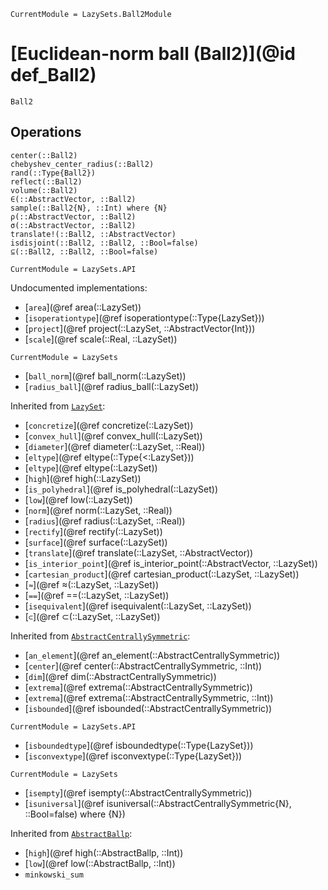 ```@meta
CurrentModule = LazySets.Ball2Module
```

# [Euclidean-norm ball (Ball2)](@id def_Ball2)

```@docs
Ball2
```

## Operations

```@docs
center(::Ball2)
chebyshev_center_radius(::Ball2)
rand(::Type{Ball2})
reflect(::Ball2)
volume(::Ball2)
∈(::AbstractVector, ::Ball2)
sample(::Ball2{N}, ::Int) where {N}
ρ(::AbstractVector, ::Ball2)
σ(::AbstractVector, ::Ball2)
translate!(::Ball2, ::AbstractVector)
isdisjoint(::Ball2, ::Ball2, ::Bool=false)
⊆(::Ball2, ::Ball2, ::Bool=false)
```

```@meta
CurrentModule = LazySets.API
```

Undocumented implementations:
* [`area`](@ref area(::LazySet))
* [`isoperationtype`](@ref isoperationtype(::Type{LazySet}))
* [`project`](@ref project(::LazySet, ::AbstractVector{Int}))
* [`scale`](@ref scale(::Real, ::LazySet))
```@meta
CurrentModule = LazySets
```
* [`ball_norm`](@ref ball_norm(::LazySet))
* [`radius_ball`](@ref radius_ball(::LazySet))

Inherited from [`LazySet`](@ref):
* [`concretize`](@ref concretize(::LazySet))
* [`convex_hull`](@ref convex_hull(::LazySet))
* [`diameter`](@ref diameter(::LazySet, ::Real))
* [`eltype`](@ref eltype(::Type{<:LazySet}))
* [`eltype`](@ref eltype(::LazySet))
* [`high`](@ref high(::LazySet))
* [`is_polyhedral`](@ref is_polyhedral(::LazySet))
* [`low`](@ref low(::LazySet))
* [`norm`](@ref norm(::LazySet, ::Real))
* [`radius`](@ref radius(::LazySet, ::Real))
* [`rectify`](@ref rectify(::LazySet))
* [`surface`](@ref surface(::LazySet))
* [`translate`](@ref translate(::LazySet, ::AbstractVector))
* [`is_interior_point`](@ref is_interior_point(::AbstractVector, ::LazySet))
* [`cartesian_product`](@ref cartesian_product(::LazySet, ::LazySet))
* [`≈`](@ref ≈(::LazySet, ::LazySet))
* [`==`](@ref ==(::LazySet, ::LazySet))
* [`isequivalent`](@ref isequivalent(::LazySet, ::LazySet))
* [`⊂`](@ref ⊂(::LazySet, ::LazySet))

Inherited from [`AbstractCentrallySymmetric`](@ref):
* [`an_element`](@ref an_element(::AbstractCentrallySymmetric))
* [`center`](@ref center(::AbstractCentrallySymmetric, ::Int))
* [`dim`](@ref dim(::AbstractCentrallySymmetric))
* [`extrema`](@ref extrema(::AbstractCentrallySymmetric))
* [`extrema`](@ref extrema(::AbstractCentrallySymmetric, ::Int))
* [`isbounded`](@ref isbounded(::AbstractCentrallySymmetric))
```@meta
CurrentModule = LazySets.API
```
* [`isboundedtype`](@ref isboundedtype(::Type{LazySet}))
* [`isconvextype`](@ref isconvextype(::Type{LazySet}))
```@meta
CurrentModule = LazySets
```
* [`isempty`](@ref isempty(::AbstractCentrallySymmetric))
* [`isuniversal`](@ref isuniversal(::AbstractCentrallySymmetric{N}, ::Bool=false) where {N})

Inherited from [`AbstractBallp`](@ref):
* [`high`](@ref high(::AbstractBallp, ::Int))
* [`low`](@ref low(::AbstractBallp, ::Int))
* `minkowski_sum`
